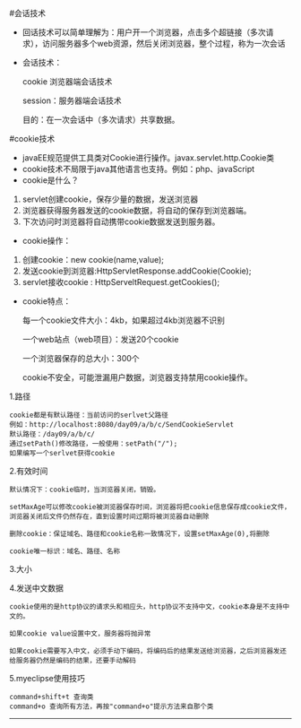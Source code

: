 #会话技术

- 回话技术可以简单理解为：用户开一个浏览器，点击多个超链接（多次请求），访问服务器多个web资源，然后关闭浏览器，整个过程，称为一次会话
- 会话技术：

    cookie 浏览器端会话技术
    
    session：服务器端会话技术
    
    目的：在一次会话中（多次请求）共享数据。
    
    
#cookie技术

- javaEE规范提供工具类对Cookie进行操作。javax.servlet.http.Cookie类
- cookie技术不局限于java其他语言也支持。例如：php、javaScript
- cookie是什么？
1. servlet创建cookie，保存少量的数据，发送浏览器
2. 浏览器获得服务器发送的cookie数据，将自动的保存到浏览器端。
3. 下次访问时浏览器将自动携带cookie数据发送到服务器。

- cookie操作：
1. 创建cookie：new cookie(name,value);
2. 发送cookie到浏览器:HttpServletResponse.addCookie(Cookie);
3. servlet接收cookie : HttpServeltRequest.getCookies();

- cookie特点：
    
    每一个cookie文件大小：4kb，如果超过4kb浏览器不识别
    
    一个web站点（web项目）：发送20个cookie
    
    一个浏览器保存的总大小：300个

    cookie不安全，可能泄漏用户数据，浏览器支持禁用cookie操作。
    
1.路径
 

    cookie都是有默认路径：当前访问的serlvet父路径
    例如：http://localhost:8080/day09/a/b/c/SendCookieServlet
    默认路径：/day09/a/b/c/
    通过setPath()修改路径，一般使用：setPath("/");
    如果编写一个serlvet获得cookie 
    
2.有效时间


    默认情况下：cookie临时，当浏览器关闭，销毁。
    
    setMaxAge可以修改cookie被浏览器保存时间，浏览器将把cookie信息保存成cookie文件，浏览器关闭后文件仍然存在，直到设置时间过期将被浏览器自动删除
    
    删除cookie：保证域名、路径和cookie名称一致情况下，设置setMaxAge(0),将删除
    
    cookie唯一标识：域名、路径、名称
    
3.大小
    
4.发送中文数据

    cookie使用的是http协议的请求头和相应头，http协议不支持中文，cookie本身是不支持中文的。
    
    如果cookie value设置中文，服务器将抛异常
    
    如果cookie需要写入中文，必须手动下编码，将编码后的结果发送给浏览器，之后浏览器发还给服务器仍然是编码的结果，还要手动解码
    
    
    
5.myeclipse使用技巧
    

    command+shift+t 查询类
    command+o 查询所有方法，再按"command+o"提示方法来自那个类

---
    


